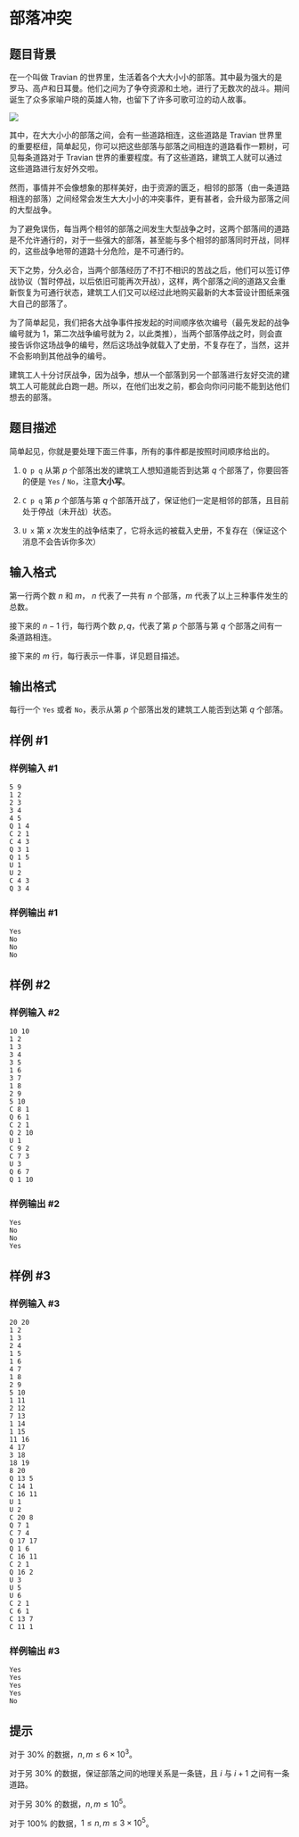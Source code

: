 # 部落冲突

## 题目背景

在一个叫做 Travian 的世界里，生活着各个大大小小的部落。其中最为强大的是罗马、高卢和日耳曼。他们之间为了争夺资源和土地，进行了无数次的战斗。期间诞生了众多家喻户晓的英雄人物，也留下了许多可歌可泣的动人故事。

![](http://img4.dwstatic.com/coc/1602/320370032694/1456415099616.jpg)

其中，在大大小小的部落之间，会有一些道路相连，这些道路是 Travian 世界里的重要枢纽，简单起见，你可以把这些部落与部落之间相连的道路看作一颗树，可见每条道路对于 Travian 世界的重要程度。有了这些道路，建筑工人就可以通过这些道路进行友好外交啦。

然而，事情并不会像想象的那样美好，由于资源的匮乏，相邻的部落（由一条道路相连的部落）之间经常会发生大大小小的冲突事件，更有甚者，会升级为部落之间的大型战争。

为了避免误伤，每当两个相邻的部落之间发生大型战争之时，这两个部落间的道路是不允许通行的，对于一些强大的部落，甚至能与多个相邻的部落同时开战，同样的，这些战争地带的道路十分危险，是不可通行的。

天下之势，分久必合，当两个部落经历了不打不相识的苦战之后，他们可以签订停战协议（暂时停战，以后依旧可能再次开战），这样，两个部落之间的道路又会重新恢复为可通行状态，建筑工人们又可以经过此地购买最新的大本营设计图纸来强大自己的部落了。

为了简单起见，我们把各大战争事件按发起的时间顺序依次编号（最先发起的战争编号就为 $1$，第二次战争编号就为 $2$，以此类推），当两个部落停战之时，则会直接告诉你这场战争的编号，然后这场战争就载入了史册，不复存在了，当然，这并不会影响到其他战争的编号。

建筑工人十分讨厌战争，因为战争，想从一个部落到另一个部落进行友好交流的建筑工人可能就此白跑一趟。所以，在他们出发之前，都会向你问问能不能到达他们想去的部落。

## 题目描述

简单起见，你就是要处理下面三件事，所有的事件都是按照时间顺序给出的。

1. `Q p q` 从第 $p$ 个部落出发的建筑工人想知道能否到达第 $q$ 个部落了，你要回答的便是 `Yes` / `No`，注意**大小写**。

2. `C p q` 第 $p$ 个部落与第 $q$ 个部落开战了，保证他们一定是相邻的部落，且目前处于停战（未开战）状态。

3. `U x` 第 $x$ 次发生的战争结束了，它将永远的被载入史册，不复存在（保证这个消息不会告诉你多次）

## 输入格式

第一行两个数 $n$ 和 $m$， $n$ 代表了一共有 $n$ 个部落，$m$ 代表了以上三种事件发生的总数。

接下来的 $n - 1$ 行，每行两个数 $p, q$，代表了第 $p$ 个部落与第 $q$ 个部落之间有一条道路相连。

接下来的 $m$ 行，每行表示一件事，详见题目描述。

## 输出格式

每行一个 `Yes` 或者 `No`，表示从第 $p$ 个部落出发的建筑工人能否到达第 $q$ 个部落。

## 样例 #1

### 样例输入 #1

```
5 9
1 2
2 3
3 4
4 5
Q 1 4
C 2 1
C 4 3
Q 3 1
Q 1 5
U 1
U 2
C 4 3
Q 3 4
```

### 样例输出 #1

```
Yes
No
No
No
```

## 样例 #2

### 样例输入 #2

```
10 10
1 2
1 3
3 4
3 5
1 6
3 7
1 8
2 9
5 10
C 8 1
Q 6 1
C 2 1
Q 2 10
U 1
C 9 2
C 7 3
U 3
Q 6 7
Q 1 10
```

### 样例输出 #2

```
Yes
No
No
Yes
```

## 样例 #3

### 样例输入 #3

```
20 20
1 2
1 3
2 4
1 5
1 6
4 7
1 8
2 9
5 10
1 11
2 12
7 13
1 14
1 15
11 16
4 17
3 18
18 19
8 20
Q 13 5
C 14 1
C 16 11
U 1
U 2
C 20 8
Q 7 1
C 7 4
Q 17 17
Q 1 6
C 16 11
C 2 1
Q 16 2
U 3
U 5
U 6
C 2 1
C 6 1
C 13 7
C 11 1
```

### 样例输出 #3

```
Yes
Yes
Yes
Yes
No
```

## 提示

对于 $30\%$ 的数据，$n, m\leq 6\times10^3$。

对于另 $30\%$ 的数据，保证部落之间的地理关系是一条链，且 $i$ 与 $i + 1$ 之间有一条道路。

对于另 $30\%$ 的数据，$n, m\leq 10^5$。

对于 $100\%$ 的数据，$1\leq n, m\leq 3\times10^5$。